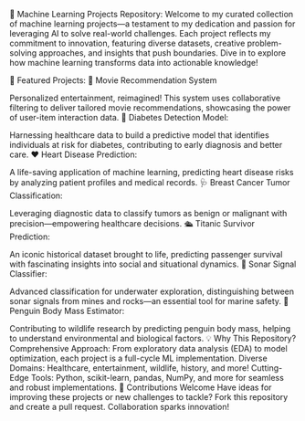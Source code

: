 🚀 Machine Learning Projects Repository:
Welcome to my curated collection of machine learning projects—a testament to my dedication and passion for leveraging AI to solve real-world challenges. Each project reflects my commitment to innovation, featuring diverse datasets, creative problem-solving approaches, and insights that push boundaries. Dive in to explore how machine learning transforms data into actionable knowledge!

🌟 Featured Projects:
🎥 Movie Recommendation System

Personalized entertainment, reimagined! This system uses collaborative filtering to deliver tailored movie recommendations, showcasing the power of user-item interaction data.
🔬 Diabetes Detection Model:

Harnessing healthcare data to build a predictive model that identifies individuals at risk for diabetes, contributing to early diagnosis and better care.
❤️ Heart Disease Prediction:

A life-saving application of machine learning, predicting heart disease risks by analyzing patient profiles and medical records.
🩺 Breast Cancer Tumor Classification:

Leveraging diagnostic data to classify tumors as benign or malignant with precision—empowering healthcare decisions.
🛳️ Titanic Survivor Prediction:

An iconic historical dataset brought to life, predicting passenger survival with fascinating insights into social and situational dynamics.
🌊 Sonar Signal Classifier:

Advanced classification for underwater exploration, distinguishing between sonar signals from mines and rocks—an essential tool for marine safety.
🐧 Penguin Body Mass Estimator:

Contributing to wildlife research by predicting penguin body mass, helping to understand environmental and biological factors.
💡 Why This Repository?
Comprehensive Approach: From exploratory data analysis (EDA) to model optimization, each project is a full-cycle ML implementation.
Diverse Domains: Healthcare, entertainment, wildlife, history, and more!
Cutting-Edge Tools: Python, scikit-learn, pandas, NumPy, and more for seamless and robust implementations.
🤝 Contributions Welcome
Have ideas for improving these projects or new challenges to tackle? Fork this repository and create a pull request. Collaboration sparks innovation!
